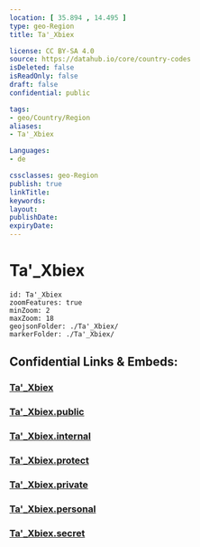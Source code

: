 ```yaml
---
location: [ 35.894 , 14.495 ] 
type: geo-Region
title: Ta'_Xbiex

license: CC BY-SA 4.0
source: https://datahub.io/core/country-codes
isDeleted: false
isReadOnly: false
draft: false
confidential: public

tags:
- geo/Country/Region
aliases:
- Ta'_Xbiex

Languages:
- de

cssclasses: geo-Region
publish: true
linkTitle: 
keywords: 
layout: 
publishDate: 
expiryDate: 
---
```


# Ta'_Xbiex

```leaflet
id: Ta'_Xbiex
zoomFeatures: true 
minZoom: 2 
maxZoom: 18
geojsonFolder: ./Ta'_Xbiex/
markerFolder: ./Ta'_Xbiex/
```


## Confidential Links & Embeds: 

### [Ta'_Xbiex](/_Standards/Earth/Continent/Europe/Europe~South/Malta/Regions~Malta/Ċentrali/counties~Ċentrali/Ta'_Xbiex.md) 

### [Ta'_Xbiex.public](/_public/Earth/Continent/Europe/Europe~South/Malta/Regions~Malta/Ċentrali/counties~Ċentrali/Ta'_Xbiex.public.md) 

### [Ta'_Xbiex.internal](/_internal/Earth/Continent/Europe/Europe~South/Malta/Regions~Malta/Ċentrali/counties~Ċentrali/Ta'_Xbiex.internal.md) 

### [Ta'_Xbiex.protect](/_protect/Earth/Continent/Europe/Europe~South/Malta/Regions~Malta/Ċentrali/counties~Ċentrali/Ta'_Xbiex.protect.md) 

### [Ta'_Xbiex.private](/_private/Earth/Continent/Europe/Europe~South/Malta/Regions~Malta/Ċentrali/counties~Ċentrali/Ta'_Xbiex.private.md) 

### [Ta'_Xbiex.personal](/_personal/Earth/Continent/Europe/Europe~South/Malta/Regions~Malta/Ċentrali/counties~Ċentrali/Ta'_Xbiex.personal.md) 

### [Ta'_Xbiex.secret](/_secret/Earth/Continent/Europe/Europe~South/Malta/Regions~Malta/Ċentrali/counties~Ċentrali/Ta'_Xbiex.secret.md)


